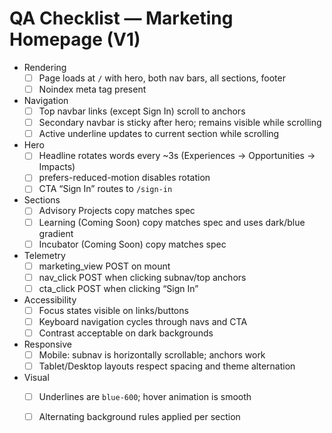 # QA Checklist — Marketing Homepage (V1)

- Rendering
  - [ ] Page loads at `/` with hero, both nav bars, all sections, footer
  - [ ] Noindex meta tag present
- Navigation
  - [ ] Top navbar links (except Sign In) scroll to anchors
  - [ ] Secondary navbar is sticky after hero; remains visible while scrolling
  - [ ] Active underline updates to current section while scrolling
- Hero
  - [ ] Headline rotates words every ~3s (Experiences → Opportunities → Impacts)
  - [ ] prefers-reduced-motion disables rotation
  - [ ] CTA “Sign In” routes to `/sign-in`
- Sections
  - [ ] Advisory Projects copy matches spec
  - [ ] Learning (Coming Soon) copy matches spec and uses dark/blue gradient
  - [ ] Incubator (Coming Soon) copy matches spec
- Telemetry
  - [ ] marketing_view POST on mount
  - [ ] nav_click POST when clicking subnav/top anchors
  - [ ] cta_click POST when clicking “Sign In”
- Accessibility
  - [ ] Focus states visible on links/buttons
  - [ ] Keyboard navigation cycles through navs and CTA
  - [ ] Contrast acceptable on dark backgrounds
- Responsive
  - [ ] Mobile: subnav is horizontally scrollable; anchors work
  - [ ] Tablet/Desktop layouts respect spacing and theme alternation
- Visual
  - [ ] Underlines are `blue-600`; hover animation is smooth
  - [ ] Alternating background rules applied per section

